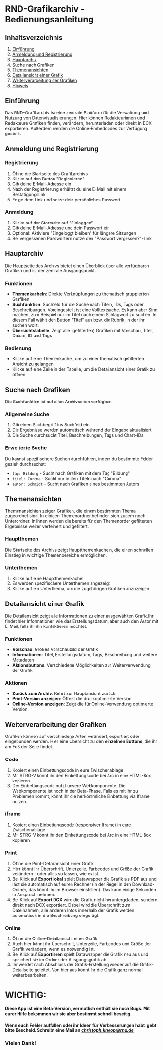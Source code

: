 # RND-Grafikarchiv - Bedienungsanleitung

## Inhaltsverzeichnis
1. [Einführung](#einführung)
2. [Anmeldung und Registrierung](#anmeldung-und-registrierung)
3. [Hauptarchiv](#hauptarchiv)
4. [Suche nach Grafiken](#suche-nach-grafiken)
5. [Themenansichten](#themenansichten)
6. [Detailansicht einer Grafik](#detailansicht-einer-grafik)
7. [Weiterverarbeitung der Grafiken](#weiterverarbeitung-der-grafiken)
8. [Hinweis](#wichtig)
   

## Einführung

Das RND-Grafikarchiv ist eine zentrale Plattform für die Verwaltung und Nutzung von Datenvisualisierungen. Hier können Redakteurinnen und Redakteure Grafiken finden, verändern, herunterladen oder direkt in DCX exportieren. Außerdem werden die Online-Embedcodes zur Verfügung gestellt. 

## Anmeldung und Registrierung

### Registrierung
1. Öffne die Startseite des Grafikarchivs
2. Klicke auf den Button "Registrieren"
3. Gib deine E-Mail-Adresse ein
4. Nach der Registrierung erhältst du eine E-Mail mit einem Bestätigungslink
5. Folge dem Link und setze dein persönliches Passwort

### Anmeldung
1. Klicke auf der Startseite auf "Einloggen"
2. Gib deine E-Mail-Adresse und dein Passwort ein
3. Optional: Aktiviere "Eingeloggt bleiben" für längere Sitzungen
4. Bei vergessenen Passwörtern nutze den "Passwort vergessen?"-Link

## Hauptarchiv

Die Hauptseite des Archivs bietet einen Überblick über alle verfügbaren Grafiken und ist der zentrale Ausgangspunkt.

### Funktionen
- **Themenkacheln**: Direkte Verknüpfungen zu thematisch gruppierten Grafiken
- **Suchfunktion**: Suchfeld für die Suche nach Titeln, IDs, Tags oder Beschreibungen. Voreingestellt ist eine Volltextsuche. Es kann aber Sinn machen, zum Beispiel nur im Titel nach einem Schlagwort zu suchen. In diesem Fall wählt den Button "Titel" aus bzw. die Rubrik, in der ihr suchen wollt. 
- **Übersichtstabelle**: Zeigt alle (gefilterten) Grafiken mit Vorschau, Titel, Datum, ID und Tags

### Bedienung
- Klicke auf eine Themenkachel, um zu einer thematisch gefilterten Ansicht zu gelangen
- Klicke auf eine Zeile in der Tabelle, um die Detailansicht einer Grafik zu öffnen

## Suche nach Grafiken

Die Suchfunktion ist auf allen Archivseiten verfügbar.

### Allgemeine Suche
1. Gib einen Suchbegriff ins Suchfeld ein
2. Die Ergebnisse werden automatisch während der Eingabe aktualisiert
3. Die Suche durchsucht Titel, Beschreibungen, Tags und Chart-IDs

### Erweiterte Suche
Du kannst spezifischere Suchen durchführen, indem du bestimmte Felder gezielt durchsuchst:
- `tag: Bildung` - Sucht nach Grafiken mit dem Tag "Bildung"
- `titel: Corona` - Sucht nur in den Titeln nach "Corona"
- `autor: Schmidt` - Sucht nach Grafiken eines bestimmten Autors

## Themenansichten

Themenansichten zeigen Grafiken, die einem bestimmten Thema zugeordnet sind. In einigen Themenordner befinden sich zudem noch Unterordner. In ihnen werden die bereits für den Themenorder gefilterten Ergebnisse weiter verfeinert und gefiltert. 

### Hauptthemen
Die Startseite des Archivs zeigt Hauptthemenkacheln, die einen schnellen Einstieg in wichtige Themenbereiche ermöglichen.

### Unterthemen
1. Klicke auf eine Hauptthemenkachel
2. Es werden spezifischere Unterthemen angezeigt
3. Klicke auf ein Unterthema, um die zugehörigen Grafiken anzuzeigen

## Detailansicht einer Grafik

Die Detailansicht zeigt alle Informationen zu einer ausgewählten Grafik.Ihr findet hier Informationen wie das Erstellungsdatum, aber auch den Autor mit E-Mail, falls ihr ihn kontaktieren möchtet. 

### Funktionen
- **Vorschau**: Großes Vorschaubild der Grafik
- **Informationen**: Titel, Erstellungsdatum, Tags, Beschreibung und weitere Metadaten
- **Aktionsbuttons**: Verschiedene Möglichkeiten zur Weiterverwendung der Grafik

### Aktionen
- **Zurück zum Archiv**: Kehrt zur Hauptansicht zurück
- **Print-Version anzeigen**: Öffnet die druckoptimierte Version
- **Online-Version anzeigen**: Zeigt die für Online-Verwendung optimierte Version

## Weiterverarbeitung der Grafiken

Grafiken können auf verschiedene Arten verändert, exportiert oder eingebunden werden. Hier eine Übersicht zu den **einzelnen Buttons**, die ihr am Fuß der Seite findet. 

### Code
1. Kopiert einen Einbettungscode in eure Zwischenablage
2. Mit STRG-V könnt ihr den Einbettungscode bei Arc in eine HTML-Box kopieren
3. Der Einbettungscode nutzt unsere Webkomponente. Die Webkomponente ist noch in der Beta-Phase. Falls es mit ihr zu Problemen kommt, könnt ihr die herkömmliche Einbettung via Iframe nutzen.  
   
### iframe
1. Kopiert einen Einbettungscode (responsiver Iframe) in eure Zwischenablage
2. Mit STRG-V könnt ihr den Einbettungscode bei Arc in eine HTML-Box kopieren

### Print
1. Öffne die Print-Detailansicht einer Grafik
2. Hier könnt ihr Überschrift, Unterzeile, Farbcodes und Größe der Grafik verändern - oder alles so lassen, wie es ist.
3. Bei Klick auf **Export lokal** spielt Datawrapper die Grafik als PDF aus und lädt sie automatisch auf euren Rechner (in der Regel in den Download-Ordner, das könnt ihr im Browser einstellen). Das kann einige Sekunden in Anspruch nehmen. 
4. Bei Klick auf **Export DCX** wird die Grafik nicht heruntergeladen, sondern direkt nach DCX exportiert. Dabei wird die Überschrift zum Dateinahmen, alle anderen Infos innerhalb der Grafik werden automatisch in die Beschreibung eingefügt.

### Online
1. Öffne die Online-Detailansicht einer Grafik
2. Auch hier könnt ihr Überschrift, Unterzeile, Farbcodes und Größe der Grafik verändern, wenn es notwendig ist.
3. Bei Klick auf **Exportieren** spielt Datawrapper die Grafik neu aus und speichert sie im Ordner der Ausgangsgrafik ab.
4. Ihr werdet nach Abschluss der Grafik-Erstellung wieder auf die Grafik-Detailseite geleitet. Von hier aus könnt ihr die Grafik ganz normal weiterbearbeiten.

# WICHTIG: 
#### Diese App ist eine Beta-Version, vermutlich enthält sie noch Bugs. Mit eurer Hilfe bekommen wir sie aber bestimmt schnell beseitig. 
#### Wenn euch Fehler auffallen oder ihr Ideen für Verbesserungen habt, gebt bitte Bescheid. Schreibt eine Mail an *christoph.knoop@rnd.de* 
### Vielen Dank! 

